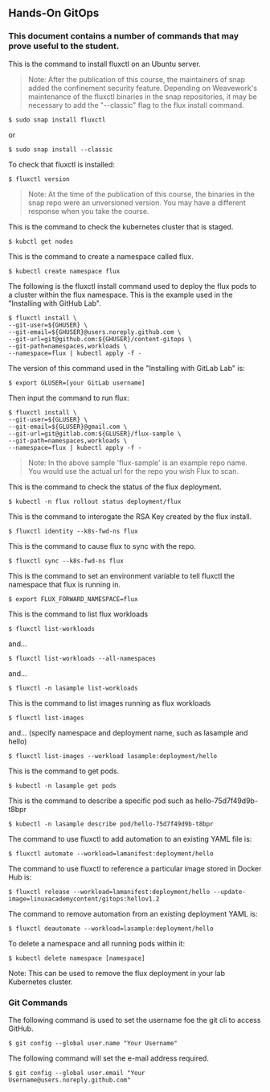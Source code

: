 

## Hands-On GitOps

### This document contains a number of commands that may prove useful to the student.

This is the command to install fluxctl on an Ubuntu server.
> Note: After the publication of this course, the maintainers of snap added the confinement security feature. Depending on Weavework's maintenance of the fluxctl binaries in the snap repositories, it may be necessary to add the "--classic" flag to the flux install command.

```
$ sudo snap install fluxctl
```
or
```
$ sudo snap install --classic
```
To check that fluxctl is installed:

```
$ fluxctl version
```
> Note: At the time of the publication of this course, the binaries in the snap repo were an unversioned version. You may have a different response when you take the course.

This is the command to check the kubernetes cluster that is staged.

```
$ kubctl get nodes
```

This is the command to create a namespace called flux.

```
$ kubectl create namespace flux
```

The following is the fluxctl install command used to deploy the flux pods to a cluster within the flux namespace. This is the example used in the "Installing with GitHub Lab".

```
$ fluxctl install \
--git-user=${GHUSER} \
--git-email=${GHUSER}@users.noreply.github.com \
--git-url=git@github.com:${GHUSER}/content-gitops \
--git-path=namespaces,workloads \
--namespace=flux | kubectl apply -f -
```
The version of this command used in the "Installing with GitLab Lab" is:

```
$ export GLUSER=[your GitLab username]
```    
Then input the command to run flux:
```
$ fluxctl install \
--git-user=${GLUSER} \
--git-email=${GLUSER}@gmail.com \
--git-url=git@gitlab.com:${GLUSER}/flux-sample \
--git-path=namespaces,workloads \
--namespace=flux | kubectl apply -f -
```
> Note: In the above sample 'flux-sample' is an example repo name. You would use the actual url for the repo you wish Flux to scan.

This is the command to check the status of the flux deployment.

```
$ kubectl -n flux rollout status deployment/flux
```

This is the command to interogate the RSA Key created by the flux install.

```
$ fluxctl identity --k8s-fwd-ns flux
```

This is the command to cause flux to sync with the repo.

```
$ fluxctl sync --k8s-fwd-ns flux
```

This is the command to set an environment variable to tell fluxctl the namespace that flux is running in.

```
$ export FLUX_FORWARD_NAMESPACE=flux
```

This is the command to list flux workloads

```
$ fluxctl list-workloads
```
and...
```
$ fluxctl list-workloads --all-namespaces
```
and...
```
$ fluxctl -n lasample list-workloads
```

This is the command to list images running as flux workloads
```
$ fluxctl list-images
```
and... (specify namespace and deployment name, such as lasample and hello)
```
$ fluxctl list-images --workload lasample:deployment/hello
```

This is the command to get pods.
```
$ kubectl -n lasample get pods
```

This is the command to describe a specific pod such as hello-75d7f49d9b-t8bpr
```
$ kubectl -n lasample describe pod/hello-75d7f49d9b-t8bpr
```

The command to use fluxctl to add automation to an existing YAML file is:
```
$ fluxctl automate --workload=lamanifest:deployment/hello
```

The command to use fluxctl to reference a particular image stored in Docker Hub is:
```
$ fluxctl release --workload=lamanifest:deployment/hello --update-image=linuxacademycontent/gitops:hellov1.2
```

The command to remove automation from an existing deployment YAML is:
```
$ fluxctl deautomate --workload=lasample:deployment/hello
```

To delete a namespace and all running pods within it:

```
$ kubectl delete namespace [namespace]
```
Note: This can be used to remove the flux deployment in your lab Kubernetes cluster.

### Git Commands

The following command is used to set the username foe the git cli to access GitHub.

```
$ git config --global user.name "Your Username"
```

The following command will set the e-mail address required.

```
$ git config --global user.email "Your Username@users.noreply.github.com"
```

